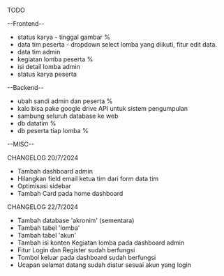 TODO

--Frontend--
* status karya - tinggal gambar %
* data tim peserta - dropdown select lomba yang diikuti, fitur edit data.
* data tim admin
* kegiatan lomba peserta %
* isi detail lomba admin
* status karya peserta 

--Backend--
* ubah sandi admin dan peserta %
* kalo bisa pake google drive API untuk sistem pengumpulan
* sambung seluruh database ke web
* db datatim %
* db peserta tiap lomba %

--MISC--


CHANGELOG 20/7/2024
- Tambah dashboard admin
- Hilangkan field email ketua tim dari form data tim
- Optimisasi sidebar
- Tambah Card pada home dashboard

CHANGELOG 22/7/2024
- Tambah database 'akronim' (sementara)
- Tambah tabel 'lomba'
- Tambah tabel 'akun'
- Tambah isi konten Kegiatan lomba pada dashboard admin
- Fitur Login dan Register sudah berfungsi
- Tombol keluar pada dashboard sudah berfungsi
- Ucapan selamat datang sudah diatur sesuai akun yang login
